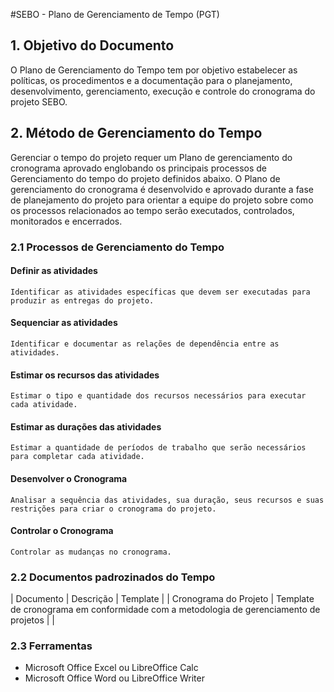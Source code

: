 #SEBO - Plano de Gerenciamento de Tempo (PGT)

## 1. Objetivo do Documento

O Plano de Gerenciamento do Tempo tem por objetivo estabelecer as políticas, os procedimentos e a documentação para o planejamento, desenvolvimento, gerenciamento, execução e controle do cronograma do projeto SEBO.

## 2. Método de Gerenciamento do Tempo

Gerenciar o tempo do projeto requer um Plano de gerenciamento do cronograma aprovado englobando os principais processos de Gerenciamento do tempo do projeto definidos abaixo. O Plano de gerenciamento do cronograma é desenvolvido e aprovado durante a fase de planejamento do projeto para orientar a equipe do projeto sobre como os processos relacionados ao tempo serão executados, controlados, monitorados e encerrados.

### 2.1 Processos de Gerenciamento do Tempo

#### Definir as atividades

	Identificar as atividades específicas que devem ser executadas para produzir as entregas do projeto.

#### Sequenciar as atividades

	Identificar e documentar as relações de dependência entre as atividades.

#### Estimar os recursos das atividades

	Estimar o tipo e quantidade dos recursos necessários para executar cada atividade.

#### Estimar as durações das atividades

	Estimar a quantidade de períodos de trabalho que serão necessários para completar cada atividade.

#### Desenvolver o Cronograma

	Analisar a sequência das atividades, sua duração, seus recursos e suas restrições para criar o cronograma do projeto.

#### Controlar o Cronograma

	Controlar as mudanças no cronograma. 

### 2.2 Documentos padrozinados do Tempo

| Documento | Descrição   | Template  | 
| Cronograma do Projeto | Template de cronograma em conformidade com a metodologia de gerenciamento de projetos | |

### 2.3 Ferramentas

* Microsoft Office Excel ou LibreOffice Calc
* Microsoft Office Word ou LibreOffice Writer

